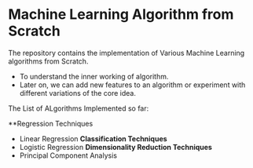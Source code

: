# Machine Learning Algorithm from Scratch 

The repository contains the implementation of Various Machine Learning algorithms from Scratch. 

- To understand the inner working of algorithm.
- Later on, we can add new features to an algorithm or experiment with different variations of the core idea.

The List of ALgorithms Implemented so far:

**Regression Techniques
- Linear Regression
**Classification Techniques**
- Logistic Regression
**Dimensionality Reduction Techniques**
- Principal Component Analysis











